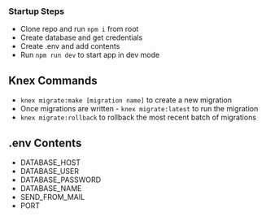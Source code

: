 ### Startup Steps

 * Clone repo and run `npm i` from root
 * Create database and get credentials
 * Create .env and add contents
 * Run `npm run dev` to start app in dev mode

## Knex Commands

 - `knex migrate:make [migration name]` to create a new migration
 - Once migrations are written - `knex migrate:latest` to run the migration
 - `knex migrate:rollback` to rollback the most recent batch of migrations

## .env Contents

 - DATABASE_HOST
 - DATABASE_USER
 - DATABASE_PASSWORD
 - DATABASE_NAME
 - SEND_FROM_MAIL
 - PORT